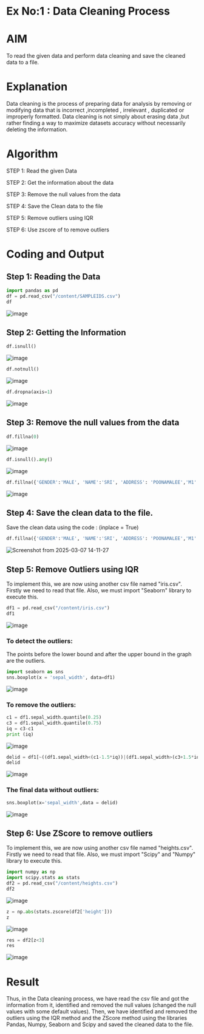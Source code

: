 # Ex No:1 : Data Cleaning Process

# AIM
To read the given data and perform data cleaning and save the cleaned data to a file.

# Explanation
Data cleaning is the process of preparing data for analysis by removing or modifying data that is incorrect ,incompleted , irrelevant , duplicated or improperly formatted. Data cleaning is not simply about erasing data ,but rather finding a way to maximize datasets accuracy without necessarily deleting the information.

# Algorithm
STEP 1: Read the given Data

STEP 2: Get the information about the data

STEP 3: Remove the null values from the data

STEP 4: Save the Clean data to the file

STEP 5: Remove outliers using IQR

STEP 6: Use zscore of to remove outliers

# Coding and Output
## Step 1: Reading the Data
```python
import pandas as pd
df = pd.read_csv("/content/SAMPLEIDS.csv")
df
```
![image](https://github.com/user-attachments/assets/609a889a-e0c0-4893-b51a-b0916e727d31)


## Step 2: Getting the Information
```python
df.isnull()
```
![image](https://github.com/user-attachments/assets/057748ab-19fa-48b7-a7ed-8106c15b3c95)

```python
df.notnull()
```
![image](https://github.com/user-attachments/assets/58646408-b585-499d-bcfb-c6fbf71b8b35)

```python
df.dropna(axis=1)
```
![image](https://github.com/user-attachments/assets/4d1dc9a6-f171-4350-a001-5b56978b16ec)

## Step 3: Remove the null values from the data
```python
df.fillna(0)
```
![image](https://github.com/user-attachments/assets/7fb0de16-0ae1-4026-8df1-1edf41256ca3)

```python
df.isnull().any()
```
![image](https://github.com/user-attachments/assets/255e9313-3fce-4878-bd08-58f4e666cec2)

```python
df.fillna({'GENDER':'MALE', 'NAME':'SRI', 'ADDRESS': 'POONAMALEE','M1':98,'M2':87, 'M3':76,'M4':92,'TOTAL':305,'AVG':89})
```
![image](https://github.com/user-attachments/assets/8b80e243-6363-4394-9214-811bab476769)

## Step 4: Save the clean data to the file.
Save the clean data using the code : (inplace = True)
```python
df.fillna({'GENDER':'MALE', 'NAME':'SRI', 'ADDRESS': 'POONAMALEE','M1':98,'M2':87, 'M3':76,'M4':92,'TOTAL':305,'AVG':89}, inplace = True)
```
![Screenshot from 2025-03-07 14-11-27](https://github.com/user-attachments/assets/291e56cf-4bed-4e6c-bd5e-79bf3a4d58df)

## Step 5: Remove Outliers using IQR
To implement this, we are now using another csv file named "iris.csv". Firstly we need to read that file. Also, we must import "Seaborn" library to execute this.
```python
df1 = pd.read_csv("/content/iris.csv")
df1
```
![image](https://github.com/user-attachments/assets/7c7343a5-40a2-4ce7-9e89-b8856ef3f81a)

### To detect the outliers:
The points before the lower bound and after the upper bound in the graph are the outliers.
```python
import seaborn as sns
sns.boxplot(x = 'sepal_width', data=df1)
```
![image](https://github.com/user-attachments/assets/c5e4563d-b11c-430b-85ca-f4ae9c931b4a)

### To remove the outliers:
```python
c1 = df1.sepal_width.quantile(0.25)
c3 = df1.sepal_width.quantile(0.75)
iq = c3-c1
print (iq)
```
![image](https://github.com/user-attachments/assets/ef398979-ecbd-47e8-a0d1-72aa5a780f1f)

```python
delid = df1[~((df1.sepal_width<(c1-1.5*iq))|(df1.sepal_width>(c3+1.5*iq)))]
delid
```
![image](https://github.com/user-attachments/assets/ef5f96a3-a6ae-47a9-9476-8e3498bd624b)

### The final data without outliers:
```python
sns.boxplot(x='sepal_width',data = delid)
```
![image](https://github.com/user-attachments/assets/d47f7cdb-f177-4d17-ab5b-6c49c35563ca)

## Step 6: Use ZScore to remove outliers
To implement this, we are now using another csv file named "heights.csv". Firstly we need to read that file. Also, we must import "Scipy" and "Numpy" library to execute this.
```python
import numpy as np
import scipy.stats as stats
df2 = pd.read_csv("/content/heights.csv")
df2
```
![image](https://github.com/user-attachments/assets/d873971d-7bd4-4258-b871-7e295c601630)

```python
z = np.abs(stats.zscore(df2['height']))
z
```
![image](https://github.com/user-attachments/assets/e2e84325-b6d2-4657-a419-3c2ce265f249)

```python
res = df2[z<3]
res
```
![image](https://github.com/user-attachments/assets/0e1952e1-2f4a-4acf-9b52-97f7de2b2a02)


# Result
Thus, in the Data cleaning process, we have read the csv file and got the information from it, identified and removed the null values (changed the null values with some default values). Then, we have identified and removed the outliers using the IQR method and the ZScore method using the libraries Pandas, Numpy, Seaborn and Scipy and saved the cleaned data to the file.
